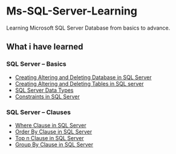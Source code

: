 # Ms-SQL-Server-Learning
Learning Microsoft SQL Server Database from basics to advance.

## What i have learned

### SQL Server – Basics
- [Creating Altering and Deleting Database in SQL Server](https://github.com/Sajjat004/Ms-SQL-Server-Learning/blob/main/SQL%20Server%20%E2%80%93%20Basics/Creating%20Altering%20and%20Deleting%20Database%20in%20SQL%20Server.sql)
- [Creating Altering and Deleting Tables in SQL server](https://github.com/Sajjat004/Ms-SQL-Server-Learning/blob/main/SQL%20Server%20%E2%80%93%20Basics/Creating%20Altering%20and%20Deleting%20Tables%20in%20SQL%20server.sql)
- [SQL Server Data Types](https://github.com/Sajjat004/Ms-SQL-Server-Learning/blob/main/SQL%20Server%20%E2%80%93%20Basics/SQL%20Server%20Data%20Types.sql)
- [Constraints in SQL Server](https://github.com/Sajjat004/Ms-SQL-Server-Learning/blob/main/SQL%20Server%20%E2%80%93%20Basics/Constraints%20in%20SQL%20Server.sql)

### SQL Server – Clauses
- [Where Clause in SQL Server](https://github.com/Sajjat004/Ms-SQL-Server-Learning/blob/main/SQL%20Server%20%E2%80%93%20Clauses/Where%20Clause%20in%20SQL%20Server.sql)
- [Order By Clause in SQL Server](https://github.com/Sajjat004/Ms-SQL-Server-Learning/blob/main/SQL%20Server%20%E2%80%93%20Clauses/Order%20By%20Clause%20in%20SQL%20Server.sql)
- [Top n Clause in SQL Server]()
- [Group By Clause in SQL Server]()